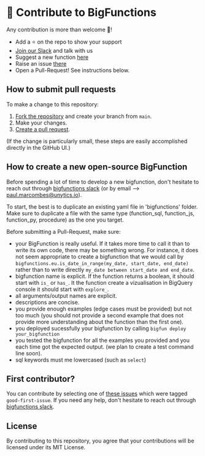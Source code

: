 # 👋 Contribute to BigFunctions

Any contribution is more than welcome 🤗!
- Add a ⭐ on the repo to show your support
- [Join our Slack](https://join.slack.com/t/unytics/shared_invite/zt-1gbv491mu-cs03EJbQ1fsHdQMcFN7E1Q) and talk with us
- Suggest a new function [here](https://github.com/unytics/bigfunctions/issues/new?assignees=&labels=new-bigfunction&projects=&template=0_new_bigfunction.yaml&title=%5Bnew%5D%3A+%60function_name%28argument1%2C+argument2%29%60)
- Raise an issue [there](https://github.com/unytics/bigfunctions/issues/new/choose)
- Open a Pull-Request! See instructions below.


## How to submit pull requests

To make a change to this repository:

1. [Fork the repository](https://docs.github.com/en/get-started/quickstart/fork-a-repo?tool=webui#forking-a-repository) and create your branch from `main`.
2. Make your changes.
6. [Create a pull request](https://docs.github.com/en/pull-requests/collaborating-with-pull-requests/proposing-changes-to-your-work-with-pull-requests/creating-a-pull-request-from-a-fork).

(If the change is particularly small, these steps are easily accomplished directly in the GitHub UI.)


## How to create a new open-source BigFunction

Before spending a lot of time to develop a new bigfunction, don't hesitate to reach out through [bigfunctions slack](https://join.slack.com/t/unytics/shared_invite/zt-1gbv491mu-cs03EJbQ1fsHdQMcFN7E1Q) (or by email --> paul.marcombes@unytics.io).

To start, the best is to duplicate an existing yaml file in 'bigfunctions' folder. Make sure to duplicate a file with the same type (function_sql, function_js, function_py, procedure) as the one you target.

Before submitting a Pull-Request, make sure:

- your BigFunction is really useful. If it takes more time to call it than to write its own code, there may be something wrong. For instance, it does not seem appropriate to create a bigfunction that we would call by `bigfunctions.eu.is_date_in_range(my_date, start_date, end_date)` rather than to write directly `my_date between start_date and end_date`.
- bigfunction name is explicit. If the function returns a boolean, it should start with `is_` or `has_`. It the function create a vizualisation in BigQuery console it should start with `explore_`.
- all arguments/output names are explicit.
- descriptions are concise.
- you provide enough examples (edge cases must be provided) but not too much (you should not provide a second example that does not provide more understanding about the function than the first one).
- you deployed sucessfully your bigfunction by calling `bigfun deploy your_bigfunction`
- you tested the bigfunction for all the examples you provided and you each time got the expected output. (we plan to create a test command line soon).
- sql keywords must me lowercased (such as `select`)


## First contributor?

You can contribute by selecting one of [these issues](https://github.com/unytics/bigfunctions/issues?q=is%3Aissue+is%3Aopen+label%3A%22good+first+issue%22) which were tagged `good-first-issue`. If you need any help, don't hesitate to reach out through [bigfunctions slack](https://join.slack.com/t/unytics/shared_invite/zt-1gbv491mu-cs03EJbQ1fsHdQMcFN7E1Q).


## License
By contributing to this repository, you agree that your contributions will be licensed under its MIT License.

